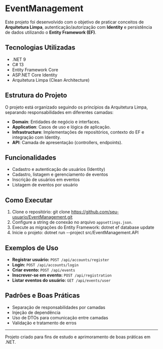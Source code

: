 # EventManagement

Este projeto foi desenvolvido com o objetivo de praticar conceitos de **Arquitetura Limpa**, autenticação/autorização com **Identity** e persistência de dados utilizando o **Entity Framework (EF)**.

## Tecnologias Utilizadas

- .NET 9
- C# 13
- Entity Framework Core
- ASP.NET Core Identity
- Arquitetura Limpa (Clean Architecture)

## Estrutura do Projeto

O projeto está organizado seguindo os princípios da Arquitetura Limpa, separando responsabilidades em diferentes camadas:

- **Domain**: Entidades de negócio e interfaces.
- **Application**: Casos de uso e lógica de aplicação.
- **Infrastructure**: Implementações de repositórios, contexto do EF e integração com Identity.
- **API**: Camada de apresentação (controllers, endpoints).

## Funcionalidades

- Cadastro e autenticação de usuários (Identity)
- Cadastro, listagem e gerenciamento de eventos
- Inscrição de usuários em eventos
- Listagem de eventos por usuário

## Como Executar

1. Clone o repositório: git clone https://github.com/seu-usuario/EventManagement.git
2. Configure a string de conexão no arquivo `appsettings.json`.
3. Execute as migrações do Entity Framework: dotnet ef database update
4. Inicie o projeto: dotnet run --project src/EventManagement.API


## Exemplos de Uso

- **Registrar usuário:** `POST /api/accounts/register`
- **Login:** `POST /api/accounts/login`
- **Criar evento:** `POST /api/events`
- **Inscrever-se em evento:** `POST /api/registration`
- **Listar eventos do usuário:** `GET /api/events/user`

## Padrões e Boas Práticas

- Separação de responsabilidades por camadas
- Injeção de dependência
- Uso de DTOs para comunicação entre camadas
- Validação e tratamento de erros

---

Projeto criado para fins de estudo e aprimoramento de boas práticas em .NET.
